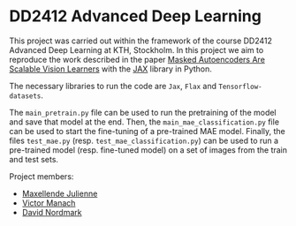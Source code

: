 # DD2412 Advanced Deep Learning

This project was carried out within the framework of the course DD2412 Advanced Deep Learning at KTH, Stockholm. In this project we aim to reproduce the work described in the paper <a href="https://arxiv.org/abs/2111.06377">Masked Autoencoders Are Scalable Vision Learners</a> with the <a href="https://github.com/google/jax">JAX</a> library in Python.

The necessary libraries to run the code are `Jax`, `Flax` and `Tensorflow-datasets`.

The `main_pretrain.py` file can be used to run the pretraining of the model and save that model at the end. Then, the `main_mae_classification.py` file can be used to start the fine-tuning of a pre-trained MAE model. Finally, the files `test_mae.py` (resp. `test_mae_classification.py`) can be used to run a pre-trained model (resp. fine-tuned model) on a set of images from the train and test sets.

Project members:
<ul>
<li><a href="https://github.com/maxellende">Maxellende Julienne</a></li>
<li><a href="https://github.com/Victor-Manach">Victor Manach</a></li>
<li><a href="https://github.com/SushiQ">David Nordmark</a></li>
</ul>
